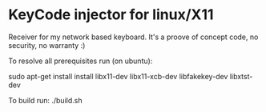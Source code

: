 # KeyCode injector for linux/X11

Receiver for my network based keyboard. It's a proove of concept code, no security, no warranty :)

To resolve all prerequisites run (on ubuntu):

sudo apt-get install install libx11-dev libx11-xcb-dev libfakekey-dev libxtst-dev

To build run:
./build.sh
